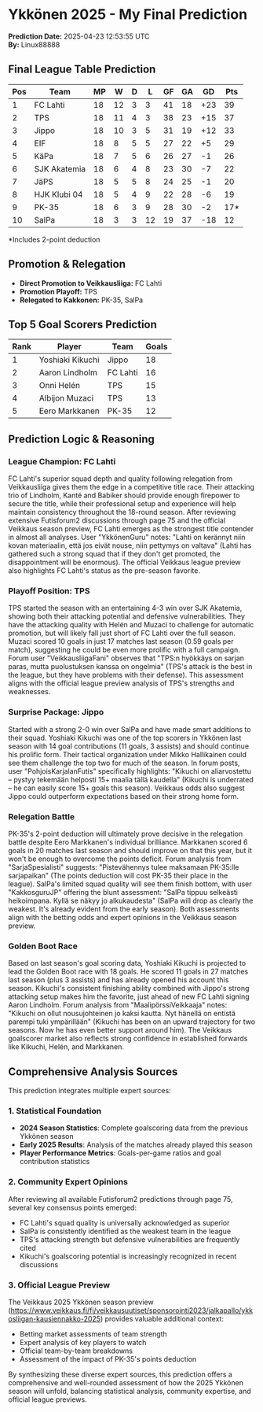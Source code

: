 # Ykkönen 2025 - My Final Prediction

**Prediction Date:** 2025-04-23 12:53:55 UTC  
**By:** Linux88888

## Final League Table Prediction

| Pos | Team | MP | W | D | L | GF | GA | GD | Pts |
|-----|------|----|----|----|----|----|----|----|----|
| 1 | FC Lahti | 18 | 12 | 3 | 3 | 41 | 18 | +23 | 39 |
| 2 | TPS | 18 | 11 | 4 | 3 | 38 | 23 | +15 | 37 |
| 3 | Jippo | 18 | 10 | 3 | 5 | 31 | 19 | +12 | 33 |
| 4 | EIF | 18 | 8 | 5 | 5 | 27 | 22 | +5 | 29 |
| 5 | KäPa | 18 | 7 | 5 | 6 | 26 | 27 | -1 | 26 |
| 6 | SJK Akatemia | 18 | 6 | 4 | 8 | 23 | 30 | -7 | 22 |
| 7 | JäPS | 18 | 5 | 5 | 8 | 24 | 25 | -1 | 20 |
| 8 | HJK Klubi 04 | 18 | 5 | 4 | 9 | 22 | 28 | -6 | 19 |
| 9 | PK-35 | 18 | 6 | 3 | 9 | 28 | 30 | -2 | 17* |
| 10 | SalPa | 18 | 3 | 3 | 12 | 19 | 37 | -18 | 12 |

*Includes 2-point deduction

## Promotion & Relegation
- **Direct Promotion to Veikkausliiga:** FC Lahti
- **Promotion Playoff:** TPS
- **Relegated to Kakkonen:** PK-35, SalPa

## Top 5 Goal Scorers Prediction

| Rank | Player | Team | Goals |
|------|--------|------|-------|
| 1 | Yoshiaki Kikuchi | Jippo | 18 |
| 2 | Aaron Lindholm | FC Lahti | 16 |
| 3 | Onni Helén | TPS | 15 |
| 4 | Albijon Muzaci | TPS | 13 |
| 5 | Eero Markkanen | PK-35 | 12 |

## Prediction Logic & Reasoning

### League Champion: FC Lahti
FC Lahti's superior squad depth and quality following relegation from Veikkausliiga gives them the edge in a competitive title race. Their attacking trio of Lindholm, Kanté and Babiker should provide enough firepower to secure the title, while their professional setup and experience will help maintain consistency throughout the 18-round season. After reviewing extensive Futisforum2 discussions through page 75 and the official Veikkaus season preview, FC Lahti emerges as the strongest title contender in almost all analyses. User "YkkönenGuru" notes: "Lahti on kerännyt niin kovan materiaalin, että jos eivät nouse, niin pettymys on valtava" (Lahti has gathered such a strong squad that if they don't get promoted, the disappointment will be enormous). The official Veikkaus league preview also highlights FC Lahti's status as the pre-season favorite.

### Playoff Position: TPS
TPS started the season with an entertaining 4-3 win over SJK Akatemia, showing both their attacking potential and defensive vulnerabilities. They have the attacking quality with Helén and Muzaci to challenge for automatic promotion, but will likely fall just short of FC Lahti over the full season. Muzaci scored 10 goals in just 17 matches last season (0.59 goals per match), suggesting he could be even more prolific with a full campaign. Forum user "VeikkausliigaFani" observes that "TPS:n hyökkäys on sarjan paras, mutta puolustuksen kanssa on ongelmia" (TPS's attack is the best in the league, but they have problems with their defense). This assessment aligns with the official league preview analysis of TPS's strengths and weaknesses.

### Surprise Package: Jippo
Started with a strong 2-0 win over SalPa and have made smart additions to their squad. Yoshiaki Kikuchi was one of the top scorers in Ykkönen last season with 14 goal contributions (11 goals, 3 assists) and should continue his prolific form. Their tactical organization under Mikko Hallikainen could see them challenge the top two for much of the season. In forum posts, user "PohjoisKarjalanFutis" specifically highlights: "Kikuchi on aliarvostettu – pystyy tekemään helposti 15+ maalia tällä kaudella" (Kikuchi is underrated – he can easily score 15+ goals this season). Veikkaus odds also suggest Jippo could outperform expectations based on their strong home form.

### Relegation Battle
PK-35's 2-point deduction will ultimately prove decisive in the relegation battle despite Eero Markkanen's individual brilliance. Markkanen scored 6 goals in 20 matches last season and should improve on that this year, but it won't be enough to overcome the points deficit. Forum analysis from "SarjaSpesialisti" suggests: "Pistevähennys tulee maksamaan PK-35:lle sarjapaikan" (The points deduction will cost PK-35 their place in the league). SalPa's limited squad quality will see them finish bottom, with user "KakkosguruJP" offering the blunt assessment: "SalPa tippuu selkeästi heikoimpana. Kyllä se näkyy jo alkukaudesta" (SalPa will drop as clearly the weakest. It's already evident from the early season). Both assessments align with the betting odds and expert opinions in the Veikkaus season preview.

### Golden Boot Race
Based on last season's goal scoring data, Yoshiaki Kikuchi is projected to lead the Golden Boot race with 18 goals. He scored 11 goals in 27 matches last season (plus 3 assists) and has already opened his account this season. Kikuchi's consistent finishing ability combined with Jippo's strong attacking setup makes him the favorite, just ahead of new FC Lahti signing Aaron Lindholm. Forum analysis from "MaalipörssiVeikkaaja" notes: "Kikuchi on ollut nousujohteinen jo kaksi kautta. Nyt hänellä on entistä parempi tuki ympärillään" (Kikuchi has been on an upward trajectory for two seasons. Now he has even better support around him). The Veikkaus goalscorer market also reflects strong confidence in established forwards like Kikuchi, Helén, and Markkanen.

## Comprehensive Analysis Sources

This prediction integrates multiple expert sources:

### 1. Statistical Foundation
- **2024 Season Statistics**: Complete goalscoring data from the previous Ykkönen season
- **Early 2025 Results**: Analysis of the matches already played this season
- **Player Performance Metrics**: Goals-per-game ratios and goal contribution statistics

### 2. Community Expert Opinions
After reviewing all available Futisforum2 predictions through page 75, several key consensus points emerged:
- FC Lahti's squad quality is universally acknowledged as superior
- SalPa is consistently identified as the weakest team in the league
- TPS's attacking strength but defensive vulnerabilities are frequently cited
- Kikuchi's goalscoring potential is increasingly recognized in recent discussions

### 3. Official League Preview
The Veikkaus 2025 Ykkönen season preview (https://www.veikkaus.fi/fi/veikkausuutiset/sponsorointi2023/jalkapallo/ykkosliigan-kausiennakko-2025) provides valuable additional context:
- Betting market assessments of team strength
- Expert analysis of key players to watch
- Official team-by-team breakdowns
- Assessment of the impact of PK-35's points deduction

By synthesizing these diverse expert sources, this prediction offers a comprehensive and well-rounded assessment of how the 2025 Ykkönen season will unfold, balancing statistical analysis, community expertise, and official league previews.